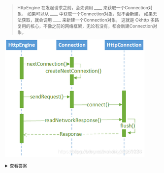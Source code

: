 > HttpEngine 在发起请求之前，会先调用 ____ 来获取一个Connection对象，
> 如果可以从 ____ 中获取一个Connection对象，就不会新建，
> 如果无法获取，就会调用 ____ 来新建一个Connection对象，
> 这就是 Okhttp 多路复用的核心，不像之前的网络框架，无论有没有，都会新建Connection对象。
> 
![](imgs/4ee6ece3.png)

<details>
<summary>查看答案</summary>
<pre>
nextConnection() ConnectionPool createNextConnection()
</pre>
</details>